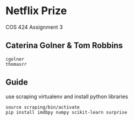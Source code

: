# Netflix Prize
COS 424 Assignment 3

## Caterina Golner & Tom Robbins
```
cgolner
thomasrr
```

## Guide
use scraping virtualenv and install python libraries
```console
source scraping/bin/activate
pip install imdbpy numpy scikit-learn surprise
```
